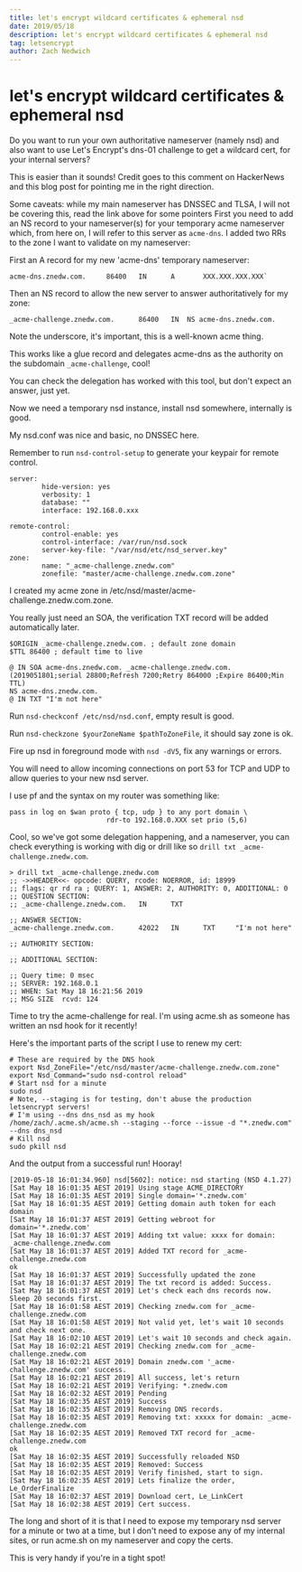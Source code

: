 ```yaml
---
title: let's encrypt wildcard certificates & ephemeral nsd
date: 2019/05/18
description: let's encrypt wildcard certificates & ephemeral nsd
tag: letsencrypt
author: Zach Nedwich
---
```


# let's encrypt wildcard certificates & ephemeral nsd

Do you want to run your own authoritative nameserver (namely nsd) and also want to use Let's Encrypt's dns-01 challenge to get a wildcard cert, for your internal servers?

This is easier than it sounds! Credit goes to this comment on HackerNews and this blog post for pointing me in the right direction.

Some caveats: while my main nameserver has DNSSEC and TLSA, I will not be covering this, read the link above for some pointers
First you need to add an NS record to your nameserver(s) for your temporary acme nameserver which, from here on, I will refer to this server as `acme-dns`. I added two RRs to the zone I want to validate on my nameserver:

First an A record for my new 'acme-dns' temporary nameserver:

```
acme-dns.znedw.com.     86400   IN      A       XXX.XXX.XXX.XXX`
```

Then an NS record to allow the new server to answer authoritatively for my zone:

```
_acme-challenge.znedw.com.      86400   IN  NS acme-dns.znedw.com.
```

Note the underscore, it's important, this is a well-known acme thing.

This works like a glue record and delegates acme-dns as the authority on the subdomain `_acme-challenge`, cool!

You can check the delegation has worked with this tool, but don't expect an answer, just yet.

Now we need a temporary nsd instance, install nsd somewhere, internally is good.

My nsd.conf was nice and basic, no DNSSEC here.

Remember to run `nsd-control-setup` to generate your keypair for remote control.

```
server:
        hide-version: yes
        verbosity: 1
        database: ""
        interface: 192.168.0.xxx

remote-control:
        control-enable: yes
        control-interface: /var/run/nsd.sock
        server-key-file: "/var/nsd/etc/nsd_server.key"
zone:
        name: "_acme-challenge.znedw.com"
        zonefile: "master/acme-challenge.znedw.com.zone"
```

I created my acme zone in /etc/nsd/master/acme-challenge.znedw.com.zone.

You really just need an SOA, the verification TXT record will be added automatically later.

```
$ORIGIN _acme-challenge.znedw.com. ; default zone domain
$TTL 86400 ; default time to live

@ IN SOA acme-dns.znedw.com. _acme-challenge.znedw.com. (2019051801;serial 28800;Refresh 7200;Retry 864000 ;Expire 86400;Min TTL)
NS acme-dns.znedw.com.
@ IN TXT "I'm not here"
```

Run `nsd-checkconf /etc/nsd/nsd.conf`, empty result is good.

Run `nsd-checkzone $yourZoneName $pathToZoneFile`, it should say zone is ok.

Fire up nsd in foreground mode with `nsd -dV5`, fix any warnings or errors.

You will need to allow incoming connections on port 53 for TCP and UDP to allow queries to your new nsd server.

I use pf and the syntax on my router was something like:

```
pass in log on $wan proto { tcp, udp } to any port domain \
                        rdr-to 192.168.0.XXX set prio (5,6)
```

Cool, so we've got some delegation happening, and a nameserver, you can check everything is working with dig or drill like so `drill txt _acme-challenge.znedw.com`.

```
> drill txt _acme-challenge.znedw.com
;; ->>HEADER<<- opcode: QUERY, rcode: NOERROR, id: 18999
;; flags: qr rd ra ; QUERY: 1, ANSWER: 2, AUTHORITY: 0, ADDITIONAL: 0
;; QUESTION SECTION:
;; _acme-challenge.znedw.com.   IN      TXT

;; ANSWER SECTION:
_acme-challenge.znedw.com.      42022   IN      TXT     "I'm not here"

;; AUTHORITY SECTION:

;; ADDITIONAL SECTION:

;; Query time: 0 msec
;; SERVER: 192.168.0.1
;; WHEN: Sat May 18 16:21:56 2019
;; MSG SIZE  rcvd: 124
```

Time to try the acme-challenge for real. I'm using acme.sh as someone has written an nsd hook for it recently!

Here's the important parts of the script I use to renew my cert:

```
# These are required by the DNS hook
export Nsd_ZoneFile="/etc/nsd/master/acme-challenge.znedw.com.zone"
export Nsd_Command="sudo nsd-control reload"
# Start nsd for a minute
sudo nsd
# Note, --staging is for testing, don't abuse the production letsencrypt servers!
# I'm using --dns dns_nsd as my hook
/home/zach/.acme.sh/acme.sh --staging --force --issue -d "*.znedw.com" --dns dns_nsd
# Kill nsd
sudo pkill nsd
```

And the output from a successful run! Hooray!

```
[2019-05-18 16:01:34.960] nsd[5602]: notice: nsd starting (NSD 4.1.27)
[Sat May 18 16:01:35 AEST 2019] Using stage ACME_DIRECTORY
[Sat May 18 16:01:35 AEST 2019] Single domain='*.znedw.com'
[Sat May 18 16:01:35 AEST 2019] Getting domain auth token for each domain
[Sat May 18 16:01:37 AEST 2019] Getting webroot for domain='*.znedw.com'
[Sat May 18 16:01:37 AEST 2019] Adding txt value: xxxx for domain:  _acme-challenge.znedw.com
[Sat May 18 16:01:37 AEST 2019] Added TXT record for _acme-challenge.znedw.com
ok
[Sat May 18 16:01:37 AEST 2019] Successfully updated the zone
[Sat May 18 16:01:37 AEST 2019] The txt record is added: Success.
[Sat May 18 16:01:37 AEST 2019] Let's check each dns records now. Sleep 20 seconds first.
[Sat May 18 16:01:58 AEST 2019] Checking znedw.com for _acme-challenge.znedw.com
[Sat May 18 16:01:58 AEST 2019] Not valid yet, let's wait 10 seconds and check next one.
[Sat May 18 16:02:10 AEST 2019] Let's wait 10 seconds and check again.
[Sat May 18 16:02:21 AEST 2019] Checking znedw.com for _acme-challenge.znedw.com
[Sat May 18 16:02:21 AEST 2019] Domain znedw.com '_acme-challenge.znedw.com' success.
[Sat May 18 16:02:21 AEST 2019] All success, let's return
[Sat May 18 16:02:21 AEST 2019] Verifying: *.znedw.com
[Sat May 18 16:02:32 AEST 2019] Pending
[Sat May 18 16:02:35 AEST 2019] Success
[Sat May 18 16:02:35 AEST 2019] Removing DNS records.
[Sat May 18 16:02:35 AEST 2019] Removing txt: xxxxx for domain: _acme-challenge.znedw.com
[Sat May 18 16:02:35 AEST 2019] Removed TXT record for _acme-challenge.znedw.com
ok
[Sat May 18 16:02:35 AEST 2019] Successfully reloaded NSD
[Sat May 18 16:02:35 AEST 2019] Removed: Success
[Sat May 18 16:02:35 AEST 2019] Verify finished, start to sign.
[Sat May 18 16:02:35 AEST 2019] Lets finalize the order, Le_OrderFinalize
[Sat May 18 16:02:37 AEST 2019] Download cert, Le_LinkCert
[Sat May 18 16:02:38 AEST 2019] Cert success.
```

The long and short of it is that I need to expose my temporary nsd server for a minute or two at a time, but I don't need to expose any of my internal sites, or run acme.sh on my nameserver and copy the certs.

This is very handy if you're in a tight spot!
